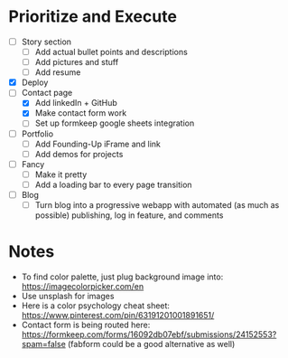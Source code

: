 # Prioritize and Execute
- [ ] Story section
    - [ ] Add actual bullet points and descriptions
    - [ ] Add pictures and stuff
    - [ ] Add resume
- [x] Deploy
- [ ] Contact page
    - [x] Add linkedIn + GitHub
    - [x] Make contact form work
    - [ ] Set up formkeep google sheets integration
- [ ] Portfolio
    - [ ] Add Founding-Up iFrame and link
    - [ ] Add demos for projects
- [ ] Fancy
    - [ ] Make it pretty
    - [ ] Add a loading bar to every page transition
- [ ] Blog
    - [ ] Turn blog into a progressive webapp with automated (as much as possible) publishing, log in feature, and comments

# Notes
- To find color palette, just plug background image into: https://imagecolorpicker.com/en
- Use unsplash for images
- Here is a color psychology cheat sheet: https://www.pinterest.com/pin/63191201001891651/
- Contact form is being routed here: https://formkeep.com/forms/16092db07ebf/submissions/24152553?spam=false (fabform could be a good alternative as well)